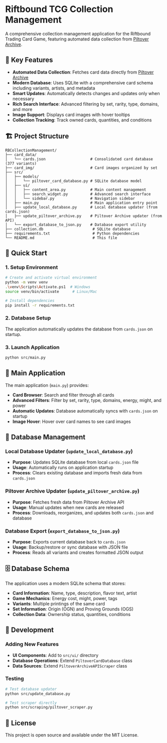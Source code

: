 # Riftbound TCG Collection Management

A comprehensive collection management application for the Riftbound Trading Card Game, featuring automated data collection from [Piltover Archive](https://piltoverarchive.com/cards).

## 🚀 Key Features

- **Automated Data Collection**: Fetches card data directly from [Piltover Archive](https://piltoverarchive.com/cards)
- **Modern Database**: Uses SQLite with a comprehensive card schema including variants, artists, and metadata
- **Smart Updates**: Automatically detects changes and updates only when necessary
- **Rich Search Interface**: Advanced filtering by set, rarity, type, domains, and more
- **Image Support**: Displays card images with hover tooltips
- **Collection Tracking**: Track owned cards, quantities, and conditions

## 🏗️ Project Structure

```
RBCollectionManagement/
├── card_data/
│   └── cards.json                    # Consolidated card database (377 variants)
├── card_img/                         # Card images organized by set
├── src/
│   ├── models/
│   │   └── piltover_card_database.py # SQLite database model
│   ├── ui/
│   │   ├── content_area.py           # Main content management
│   │   ├── search_widget.py          # Advanced search interface
│   │   └── sidebar.py                # Navigation sidebar
│   ├── main.py                       # Main application entry point
│   ├── update_local_database.py      # Local database updater (from cards.json)
│   ├── update_piltover_archive.py    # Piltover Archive updater (from API)
│   └── export_database_to_json.py    # Database export utility
├── collection.db                      # SQLite database
├── requirements.txt                   # Python dependencies
└── README.md                          # This file
```

## 🚀 Quick Start

### 1. Setup Environment
```bash
# Create and activate virtual environment
python -m venv venv
.\venv\Scripts\Activate.ps1  # Windows
source venv/bin/activate      # Linux/Mac

# Install dependencies
pip install -r requirements.txt
```

### 2. Database Setup
The application automatically updates the database from `cards.json` on startup.

### 3. Launch Application
```bash
python src/main.py
```

## 🎯 Main Application

The main application (`main.py`) provides:
- **Card Browser**: Search and filter through all cards
- **Advanced Filters**: Filter by set, rarity, type, domains, energy, might, and power
- **Automatic Updates**: Database automatically syncs with `cards.json` on startup
- **Image Hover**: Hover over card names to see card images

## 🔄 Database Management

### Local Database Updater (`update_local_database.py`)
- **Purpose**: Updates SQLite database from local `cards.json` file
- **Usage**: Automatically runs on application startup
- **Process**: Clears existing database and imports fresh data from `cards.json`

### Piltover Archive Updater (`update_piltover_archive.py`)
- **Purpose**: Fetches fresh data from Piltover Archive API
- **Usage**: Manual updates when new cards are released
- **Process**: Downloads, reorganizes, and updates both `cards.json` and database

### Database Export (`export_database_to_json.py`)
- **Purpose**: Exports current database back to `cards.json`
- **Usage**: Backup/restore or sync database with JSON file
- **Process**: Reads all variants and creates formatted JSON output

## 🗄️ Database Schema

The application uses a modern SQLite schema that stores:
- **Card Information**: Name, type, description, flavor text, artist
- **Game Mechanics**: Energy cost, might, power, tags
- **Variants**: Multiple printings of the same card
- **Set Information**: Origin (OGN) and Proving Grounds (OGS)
- **Collection Data**: Ownership status, quantities, conditions

## 🔧 Development

### Adding New Features
- **UI Components**: Add to `src/ui/` directory
- **Database Operations**: Extend `PiltoverCardDatabase` class
- **Data Sources**: Extend `PiltoverArchiveAPIScraper` class

### Testing
```bash
# Test database updater
python src/update_database.py

# Test scraper directly
python src/scraping/piltover_scraper.py
```

## 📝 License

This project is open source and available under the MIT License.
